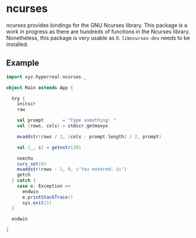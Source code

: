 ncurses
=======

*ncurses* provides bindings for the GNU Ncurses library.  This package is a work in progress as there are hundreds of functions in the Ncurses library.  Nonetheless, this package is very usable as it.  `libncurses-dev` needs to be installed.

Example
-------

```scala
import xyz.hyperreal.ncurses._

object Main extends App {

  try {
    initscr
    raw

    val prompt       = "Type something: "
    val (rows, cols) = stdscr.getmaxyx

    mvaddstr(rows / 2, (cols - prompt.length) / 2, prompt)

    val (_, s) = getnstr(20)

    noecho
    curs_set(0)
    mvaddstr(rows - 1, 0, s"You entered: $s")
    getch
  } catch {
    case e: Exception =>
      endwin
      e.printStackTrace()
      sys.exit(1)
  }

  endwin

}
```
